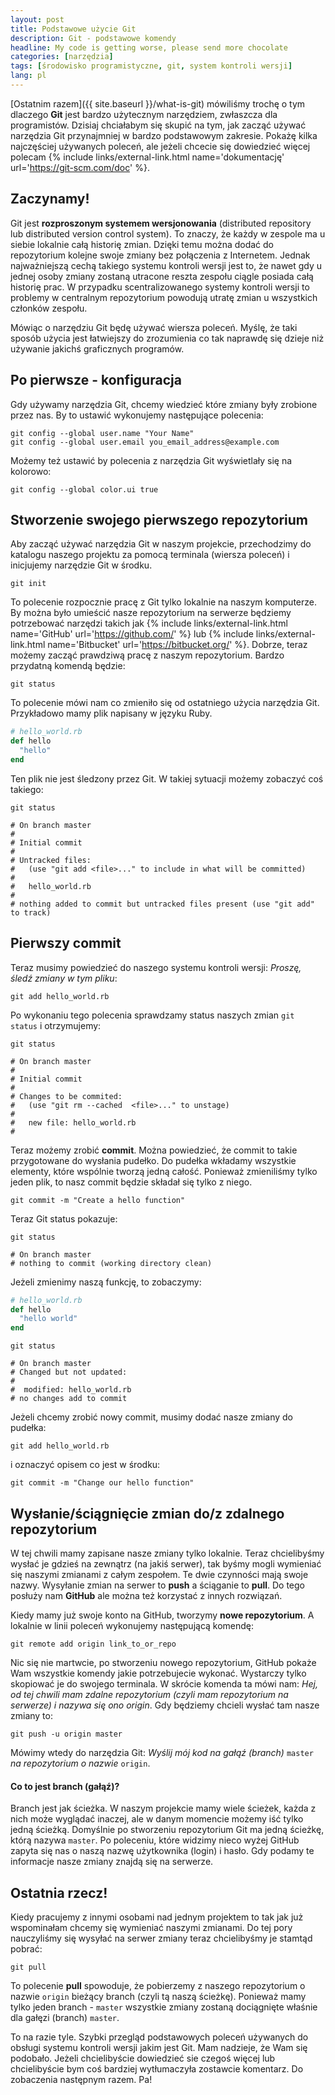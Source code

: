 ```yaml
---
layout: post
title: Podstawowe użycie Git
description: Git - podstawowe komendy
headline: My code is getting worse, please send more chocolate
categories: [narzędzia]
tags: [środowisko programistyczne, git, system kontroli wersji]
lang: pl
---
```


[Ostatnim razem]({{ site.baseurl }}/what-is-git) mówiliśmy trochę o tym dlaczego **Git** jest bardzo użytecznym narzędziem, zwłaszcza dla programistów. Dzisiaj chciałabym się skupić na tym, jak zacząć używać narzędzia Git przynajmniej w bardzo podstawowym zakresie. Pokażę kilka najczęściej używanych poleceń, ale jeżeli chcecie się dowiedzieć więcej polecam
{% include links/external-link.html name='dokumentację' url='https://git-scm.com/doc' %}.

## Zaczynamy!

Git jest **rozproszonym systemem wersjonowania** (distributed repository lub distributed version control system). To znaczy, że każdy w zespole ma u siebie lokalnie całą historię zmian. Dzięki temu można dodać do repozytorium kolejne swoje zmiany bez połączenia z Internetem. Jednak najważniejszą cechą takiego systemu kontroli wersji jest to, że nawet gdy u jednej osoby zmiany zostaną utracone reszta zespołu ciągle posiada całą historię prac. W przypadku scentralizowanego systemy kontroli wersji to problemy w centralnym repozytorium powodują utratę zmian u wszystkich członków zespołu.

Mówiąc o narzędziu Git będę używać wiersza poleceń. Myślę, że taki sposób użycia jest łatwiejszy do zrozumienia co tak naprawdę się dzieje niż używanie jakichś graficznych programów.

## Po pierwsze - konfiguracja

Gdy używamy narzędzia Git, chcemy wiedzieć które zmiany były zrobione przez nas. By to ustawić wykonujemy następujące polecenia:

```shell
git config --global user.name "Your Name"
git config --global user.email you_email_address@example.com
```

Możemy też ustawić by polecenia z narzędzia Git wyświetlały się na kolorowo:

```shell
git config --global color.ui true
```

## Stworzenie swojego pierwszego repozytorium

Aby zacząć używać narzędzia Git w naszym projekcie, przechodzimy do katalogu naszego projektu za pomocą terminala (wiersza poleceń) i inicjujemy narzędzie Git w środku.

```shell
git init
```

To polecenie rozpocznie pracę z Git tylko lokalnie na naszym komputerze. By można było umieścić nasze repozytorium na serwerze będziemy potrzebować narzędzi takich jak
{% include links/external-link.html name='GitHub' url='https://github.com/' %}
lub
{% include links/external-link.html name='Bitbucket' url='https://bitbucket.org/' %}.
Dobrze, teraz możemy zacząć prawdziwą pracę z naszym repozytorium. Bardzo przydatną komendą będzie:

```shell
git status
```

To polecenie mówi nam co zmieniło się od ostatniego użycia narzędzia Git. Przykładowo mamy plik napisany w języku Ruby.

```ruby
# hello_world.rb
def hello
  "hello"
end
```

Ten plik nie jest śledzony przez Git. W takiej sytuacji możemy zobaczyć coś takiego:

```shell
git status

# On branch master
#
# Initial commit
#
# Untracked files:
#   (use "git add <file>..." to include in what will be committed)
#
#   hello_world.rb
#
# nothing added to commit but untracked files present (use "git add" to track)
```

## Pierwszy commit

Teraz musimy powiedzieć do naszego systemu kontroli wersji: *Proszę, śledź zmiany w tym pliku*:

```shell
git add hello_world.rb
```

Po wykonaniu tego polecenia sprawdzamy status naszych zmian `git status` i otrzymujemy:

```shell
git status

# On branch master
#
# Initial commit
#
# Changes to be commited:
#   (use "git rm --cached  <file>..." to unstage)
#
#   new file: hello_world.rb
#
```

Teraz możemy zrobić **commit**. Można powiedzieć, że commit to takie przygotowane do wysłania pudełko. Do pudełka wkładamy wszystkie elementy, które wspólnie tworzą jedną całość. Ponieważ zmieniliśmy tylko jeden plik, to nasz commit będzie składał się tylko z niego.

```shell
git commit -m "Create a hello function"
```

Teraz Git status pokazuje:

```shell
git status

# On branch master
# nothing to commit (working directory clean)
```

Jeżeli zmienimy naszą funkcję, to zobaczymy:

```ruby
# hello_world.rb
def hello
  "hello world"
end
```

```shell
git status

# On branch master
# Changed but not updated:
#
#  modified: hello_world.rb
# no changes add to commit
```

Jeżeli chcemy zrobić nowy commit, musimy dodać nasze zmiany do pudełka:

```shell
git add hello_world.rb
```

i oznaczyć opisem co jest w środku:

```shell
git commit -m "Change our hello function"
```

## Wysłanie/ściągnięcie zmian do/z zdalnego repozytorium

W tej chwili mamy zapisane nasze zmiany tylko lokalnie. Teraz chcielibyśmy wysłać je gdzieś na zewnątrz (na jakiś serwer), tak byśmy mogli wymieniać się naszymi zmianami z całym zespołem. Te dwie czynności mają swoje nazwy. Wysyłanie zmian na serwer to **push** a ściąganie to **pull**. Do tego posłuży nam **GitHub** ale można też korzystać z innych rozwiązań.

Kiedy mamy już swoje konto na GitHub, tworzymy **nowe repozytorium**. A lokalnie w linii poleceń wykonujemy następującą komendę:

```shell
git remote add origin link_to_or_repo
```

Nic się nie martwcie, po stworzeniu nowego repozytorium, GitHub pokaże Wam wszystkie komendy jakie potrzebujecie wykonać. Wystarczy tylko skopiować je do swojego terminala. W skrócie komenda ta mówi nam: *Hej, od tej chwili mam zdalne repozytorium (czyli mam repozytorium na serwerze) i nazywa się ono origin*. Gdy będziemy chcieli wysłać tam nasze zmiany to:

```shell
git push -u origin master
```

Mówimy wtedy do narzędzia Git: *Wyślij mój kod na gałąź (branch)* `master` *na repozytorium o nazwie* `origin`.

#### Co to jest branch (gałąź)?

Branch jest jak ścieżka. W naszym projekcie mamy wiele ścieżek, każda z nich może wyglądać inaczej, ale w danym momencie możemy iść tylko jedną ścieżką. Domyślnie po stworzeniu repozytorium Git ma jedną ścieżkę, którą nazywa `master`. Po poleceniu, które widzimy nieco wyżej GitHub zapyta się nas o naszą nazwę użytkownika (login) i hasło. Gdy podamy te informacje nasze zmiany znajdą się na serwerze.

## Ostatnia rzecz!

Kiedy pracujemy z innymi osobami nad jednym projektem to tak jak już wspominałam chcemy się wymieniać naszymi zmianami. Do tej pory nauczyliśmy się wysyłać na serwer zmiany teraz chcielibyśmy je stamtąd pobrać:

```shell
git pull
```

To polecenie **pull** spowoduje, że pobierzemy z naszego repozytorium o nazwie `origin` bieżący branch (czyli tą naszą ścieżkę). Ponieważ mamy tylko jeden branch - `master` wszystkie zmiany zostaną dociągnięte właśnie dla gałęzi (branch) `master`.

To na razie tyle. Szybki przegląd podstawowych poleceń używanych do obsługi systemu kontroli wersji jakim jest Git. Mam nadzieje, że Wam się podobało. Jeżeli chcielibyście dowiedzieć sie czegoś więcej lub chcielibyście bym coś bardziej wytłumaczyła zostawcie komentarz. Do zobaczenia następnym razem. Pa!
